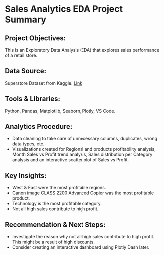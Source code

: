 # Sales Analytics EDA Project Summary

## Project Objectives:
This is an Exploratory Data Analysis (EDA) that explores sales performance of a retail store.

## Data Source: 
Superstore Dataset from Kaggle. 
[Link](https://www.kaggle.com/datasets/vivek468/superstore-dataset-final)

## Tools & Libraries: 
Python, Pandas, Matplotlib, Seaborn, Plotly, VS Code.

## Analytics Procedure:
- Data cleaning to take care of unnecessary columns, duplicates, wrong data types, etc.
- Visualizations created for Regional and products profitability analysis, Month Sales vs Profit trend analysis, Sales distribution per Category analysis and an interactive scatter plot of Sales vs Profit.

## Key Insights:
- West & East were the most profitable regions.
- Canon image CLASS 2200 Advanced Copier was the most profitable product.
- Technology is the most profitable category.
- Not all high sales contribute to high profit.

## Recommendation & Next Steps: 
- Investigate the reason why not all high sales contribute to high profit.
This might be a result of high discounts.
- Consider creating an interactive dashboard using Plotly Dash later.
